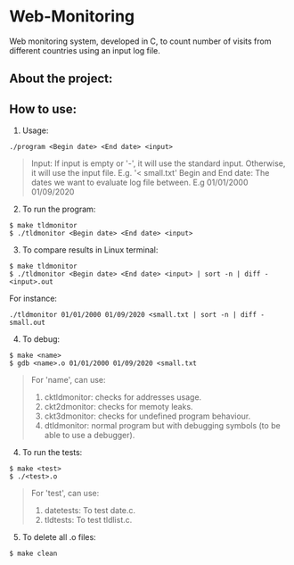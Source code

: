 # Web-Monitoring
Web monitoring system, developed in C, to count number of visits from different countries using an input log file.

## About the project:


## How to use:
1. Usage:
```
./program <Begin date> <End date> <input>
```
> Input: If input is empty or '-', it will use the standard input. Otherwise, it will use the input file. E.g. '< small.txt'
> Begin and End date: The dates we want to evaluate log file between. E.g 01/01/2000 01/09/2020

2. To run the program:
``` 
$ make tldmonitor  
$ ./tldmonitor <Begin date> <End date> <input>
```

3. To compare results in Linux terminal:
```
$ make tldmonitor
$ ./tldmonitor <Begin date> <End date> <input> | sort -n | diff - <input>.out
```
For instance: 
```
./tldmonitor 01/01/2000 01/09/2020 <small.txt | sort -n | diff - small.out
```

4. To debug:
```
$ make <name>
$ gdb <name>.o 01/01/2000 01/09/2020 <small.txt
```
> For 'name', can use:
> 1. cktldmonitor: checks for addresses usage.
> 2. ckt2dmonitor: checks for memoty leaks.
> 3. ckt3dmonitor: checks for undefined program behaviour.
> 4. dtldmonitor: normal program but with debugging symbols (to be able to use a debugger). 

4. To run the tests:
```
$ make <test>
$ ./<test>.o
```
> For 'test', can use:
> 1. datetests: To test date.c.
> 2. tldtests: To test tldlist.c.

5. To delete all .o files:
```
$ make clean
```

